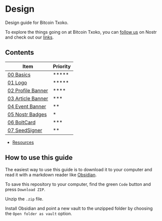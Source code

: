 # Design
Design guide for Bitcoin Txoko. 

To explore the things going on at Bitcoin Txoko, you can [follow us](https://snort.social/nprofile1qqs9n8m87l0hd9xxqwndqcmwzh4uvyxmwlw0637kuhg98pkcy8ana2gpz4mhxue69uhhyetvv9ujuerpd46hxtnfduhsz9mhwden5te0wfjkccte9ehx7um5wghxyctwvshszrnhwden5te0dehhxtnvdakz7lvvlup) on Nostr and check out our [links](https://nostree.me/txoko@bitcointxoko.com/). 

## Contents  
|Item|Priority|
|--|--|
|[00 Basics](./00-basics.md)  |*****|
|[01 Logo](./01-logo.md)  |*****|
|[02 Profile Banner](./02-pbanner.md)|****|
|[03 Article Banner](./03-abanner.md) |***|
|[04 Event Banner](./04-ebanner.md) |**|
|[05 Nostr Badges](./05-badges.md)  |*|
|[06 BoltCard](./07-boltcard.md)  |***|
|[07 SeedSigner](./07-seedsigner.md)  |**|

- [Resources](/resources.md)  

## How to use this guide
The easiest way to use this guide is to download it to your computer and read it with a markdown reader like [Obsidian](https://obsidian.md/). 

To save this repository to your computer, find the green `Code` button and press `Download ZIP`. 

Unzip the `.zip` file. 

Install Obsidian and point a new vault to the unzipped folder by choosing the `Open folder as vault` option. 
